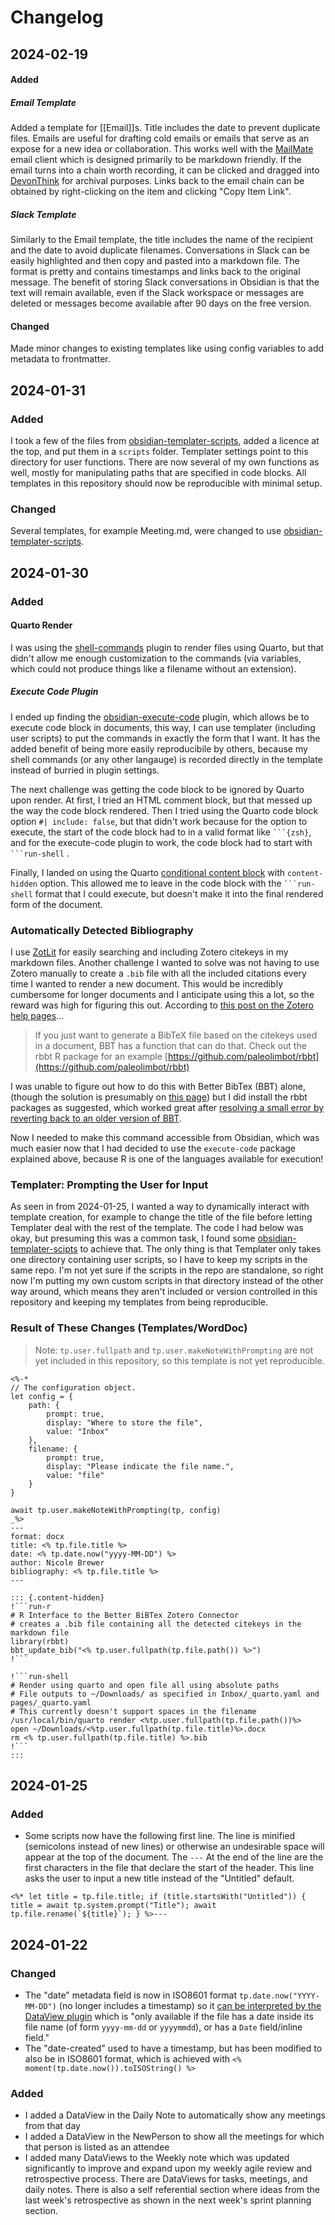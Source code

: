 # Changelog

## 2024-02-19

#### Added

##### Email Template
Added a template for [[Email]]s. Title includes the date to prevent duplicate files. Emails are useful for drafting cold emails or emails that serve as an expose for a new idea or collaboration. This works well with the [MailMate](https://freron.com/) email client which is designed primarily to be markdown friendly. If the email turns into a chain worth recording, it can be clicked and dragged into [DevonThink]() for archival purposes. Links back to the email chain can be obtained by right-clicking on the item and clicking "Copy Item Link".
##### Slack Template

Similarly to the Email template, the title includes the name of the recipient and the date to avoid duplicate filenames. Conversations in Slack can be easily highlighted and then copy and pasted into a markdown file. The format is pretty and contains timestamps and links back to the original message. The benefit of storing Slack conversations in Obsidian is that the text will remain available, even if the Slack workspace or messages are deleted or messages become available after 90 days on the free version. 
#### Changed

Made minor changes to existing templates like using config variables to add metadata to frontmatter. 

## 2024-01-31

### Added 

I took a few of the files from [obsidian-templater-scripts](https://github.com/mihaiconstantin/obsidian-templater-scripts/tree/main), added a licence at the top, and put them in a `scripts` folder. Templater settings point to this directory for user functions. There are now several of my own functions as well, mostly for manipulating paths that are specified in code blocks. All templates in this repository should now be reproducible with minimal setup.

### Changed

Several templates, for example Meeting.md, were changed to use [obsidian-templater-scripts](https://github.com/mihaiconstantin/obsidian-templater-scripts/tree/main).

## 2024-01-30

### Added 

#### Quarto Render

I was using the [shell-commands](https://github.com/Taitava/obsidian-shellcommands) plugin to render files using Quarto, but that didn't allow me enough customization to the commands (via variables, which could not produce things like a filename without an extension). 
##### Execute Code Plugin

I ended up finding the [obsidian-execute-code](https://github.com/twibiral/obsidian-execute-code) plugin, which allows be to execute code block in documents, this way, I can use templater (including user scripts) to put the commands in exactly the form that I want. It has the added benefit of being more easily reproducibile by others, because my shell commands (or any other langauge) is recorded directly in the template instead of burried in plugin settings.

The next challenge was getting the code block to be ignored by Quarto upon render. At first, I tried an HTML comment block, but that messed up the way the code block rendered. Then I tried using the Quarto code block option `#| include: false`, but that didn't work because for the option to execute, the start of the code block had to in a valid format like ` ```{zsh} `, and for the execute-code plugin to work, the code block had to start with ` ```run-shell ` . 

Finally, I landed on using the Quarto [conditional content block](https://quarto.org/docs/authoring/conditional.html#content-hidden) with `content-hidden` option. This allowed me to leave in the code block with the  ` ```run-shell ` format that I could execute, but doesn't make it into the final rendered form of the document.

### Automatically Detected Bibliography

I use [ZotLit](https://github.com/PKM-er/obsidian-zotlit) for easily searching and including Zotero citekeys in my markdown files. Another challenge I wanted to solve was not having to use Zotero manually to create a `.bib` file with all the included citations every time I wanted to render a new document. This would be incredibly cumbersome for longer documents and I anticipate using this a lot, so the reward was high for figuring this out. According to [this post on the Zotero help pages](https://forums.zotero.org/discussion/comment/409057/)...

> If you just want to generate a BibTeX file based on the citekeys used in a document, BBT has a function that can do that. Check out the rbbt R package for an example [https://github.com/paleolimbot/rbbt](https://github.com/paleolimbot/rbbt)

I was unable to figure out how to do this with Better BibTex (BBT) alone, (though the solution is presumably on [this page](https://retorque.re/zotero-better-bibtex/exporting/pandoc/)) but I did install the rbbt packages as suggested, which worked great after [resolving a small error by reverting back to an older version of BBT](https://github.com/paleolimbot/rbbt/issues/47). 

Now I needed to make this command accessible from Obsidian, which was much easier now that I had decided to use the `execute-code` package explained above, because R is one of the languages available for execution!

### Templater: Prompting the User for Input

As seen in from 2024-01-25, I wanted a way to dynamically interact with template creation, for example to change the title of the file before letting Templater deal with the rest of the template. The code I had below was okay, but presuming this was a common task, I found some [obsidian-templater-scipts](https://github.com/mihaiconstantin/obsidian-templater-scripts) to achieve that. The only thing is that Templater only takes one directory containing user scripts, so I have to keep my scripts in the same repo. I'm not yet sure if the scripts in the repo are standalone, so right now I'm putting my own custom scripts in that directory instead of the other way around, which means they aren't included or version controlled in this repository and keeping my templates from being reproducible. 

### Result of These Changes (Templates/WordDoc)

> Note: `tp.user.fullpath` and `tp.user.makeNoteWithPrompting` are not yet included in this repository, so this template is not yet reproducible.

```
<%-*
// The configuration object.
let config = {
	path: {
		prompt: true,
		display: "Where to store the file",
		value: "Inbox"
    },
    filename: {
	    prompt: true,
	    display: "Please indicate the file name.",
	    value: "file"
    }
}

await tp.user.makeNoteWithPrompting(tp, config)
_%>
---
format: docx
title: <% tp.file.title %>
date: <% tp.date.now("yyyy-MM-DD") %>
author: Nicole Brewer
bibliography: <% tp.file.title %>
---

::: {.content-hidden}
!```run-r
# R Interface to the Better BiBTex Zotero Connector
# creates a .bib file containing all the detected citekeys in the markdown file
library(rbbt)
bbt_update_bib("<% tp.user.fullpath(tp.file.path()) %>")
!```

!```run-shell
# Render using quarto and open file all using absolute paths
# File outputs to ~/Downloads/ as specified in Inbox/_quarto.yaml and pages/_quarto.yaml
# This currently doesn't support spaces in the filename 
/usr/local/bin/quarto render <%tp.user.fullpath(tp.file.path())%>
open ~/Downloads/<%tp.user.fullpath(tp.file.title)%>.docx
rm <% tp.user.fullpath(tp.file.title) %>.bib
!```
:::

```


## 2024-01-25

### Added

- Some scripts now have the following first line. The line is minified (semicolons instead of new lines) or otherwise an undesirable space will appear at the top of the document.  The `---` At the end of the line are the first characters in the file that declare the start of the header. This line asks the user to input a new title instead of the "Untitled" default. 

```
<%* let title = tp.file.title; if (title.startsWith("Untitled")) { title = await tp.system.prompt("Title"); await tp.file.rename(`${title}`); } %>---
```

## 2024-01-22

### Changed

- The "date" metadata field is now in ISO8601 format `tp.date.now("YYYY-MM-DD")` (no longer includes a timestamp) so it [can be interpreted by the DataView plugin](https://blacksmithgu.github.io/obsidian-dataview/annotation/types-of-metadata/) which is "only available if the file has a date inside its file name (of form `yyyy-mm-dd` or `yyyymmdd`), or has a `Date` field/inline field."
- The "date-created" used to have a timestamp, but has been modified to also be in ISO8601 format, which is achieved with `<% moment(tp.date.now()).toISOString() %>`

### Added

- I added a DataView in the Daily Note to automatically show any meetings from that day
- I added a DataView in the NewPerson to show all the meetings for which that person is listed as an attendee
- I added many DataViews to the Weekly note which was updated significantly to improve and expand upon my weekly agile review and retrospective process. There are DataViews for tasks, meetings, and daily notes. There is also a self referential section where ideas from the last week's retrospective as shown in the next week's sprint planning section.